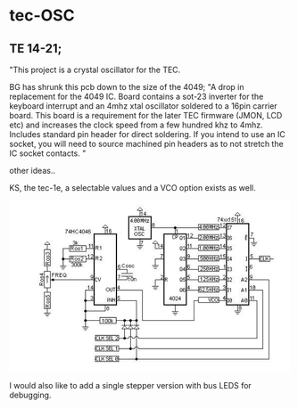 # tec-OSC




## TE 14-21; 
"This project is a crystal oscillator for the
TEC. 



BG has shrunk this pcb down to the size of the 4049; "A drop in replacement for the 4049 IC. Board contains a sot-23 inverter for the keyboard interrupt and an 4mhz xtal oscillator soldered to a 16pin carrier board. This board is a requirement for the later TEC firmware (JMON, LCD etc) and increases the clock speed from a few hundred khz to 4mhz.
Includes standard pin header for direct soldering. If you intend to use an IC socket, you will need to source machined pin headers as to not stretch the IC socket contacts. "




other ideas..

KS, the tec-1e, a selectable values and a VCO option exists as well.

![](https://github.com/SteveJustin1963/tec-OSC/blob/master/pics/1e%20proposed%20clock%20cct.jpg)

I would also like to add a single stepper version with bus LEDS for debugging.

